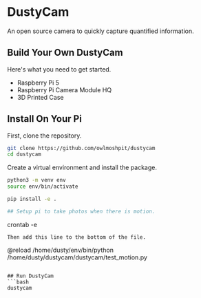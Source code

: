 # DustyCam

An open source camera to quickly capture quantified information. 


## Build Your Own DustyCam
Here's what you need to get started.

- Raspberry Pi 5
- Raspberry Pi Camera Module HQ
- 3D Printed Case


## Install On Your Pi

First, clone the repository.
```bash
git clone https://github.com/owlmoshpit/dustycam
cd dustycam
```

Create a virtual environment and install the package.
```bash
python3 -m venv env
source env/bin/activate

pip install -e .

## Setup pi to take photos when there is motion.

```
crontab -e
```
Then add this line to the bottom of the file.

```
@reload  /home/dusty/env/bin/python /home/dusty/dustycam/dustycam/test_motion.py
```

## Run DustyCam
```bash
dustycam
```
